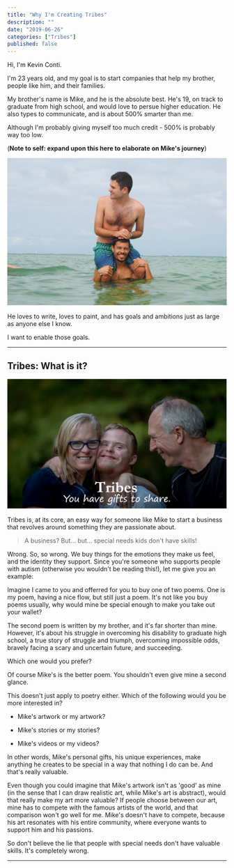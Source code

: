 ```yaml
---
title: "Why I'm Creating Tribes"
description: ""
date: "2019-06-26"
categories: ["Tribes"]
published: false
---
```


Hi, I'm Kevin Conti.

I'm 23 years old, and my goal is to start companies that help my brother, people like him, and their families.

My brother's name is Mike, and he is the absolute best. He's 19, on track to graduate from high school, and would love to persue higher education. He also types to communicate, and is about 500% smarter than me.

Although I'm probably giving myself too much credit - 500% is probably way too low.

(**Note to self: expand upon this here to elaborate on Mike's journey**)

![alt text](meandmike.jpg "Mike and me on our last vacation")

He loves to write, loves to paint, and has goals and ambitions just as large as anyone else I know.

I want to enable those goals.

---

## Tribes: What is it?

![alt text](tribes.png "Tribes - you have gifts to share")

Tribes is, at its core, an easy way for someone like Mike to start a business that revolves around something they are passionate about.

> A business? But... but... special needs kids don't have skills!

Wrong. So, so wrong. We buy things for the emotions they make us feel, and the identity they support. Since you're someone who supports people with autism (otherwise you wouldn't be reading this!), let me give you an example:

Imagine I came to you and offerred for you to buy one of two poems. One is my poem, having a nice flow, but still just a poem. It's not like you buy poems usually, why would mine be special enough to make you take out your wallet?

The second poem is written by my brother, and it's far shorter than mine. However, it's about his struggle in overcoming his disability to graduate high school, a true story of struggle and triumph, overcoming impossible odds, bravely facing a scary and uncertain future, and succeeding.

Which one would you prefer?

Of course Mike's is the better poem. You shouldn't even give mine a second glance.

This doesn't just apply to poetry either. Which of the following would you be more interested in?

* Mike's artwork or my artwork?

* Mike's stories or my stories?

* Mike's videos or my videos?

In other words, Mike's personal gifts, his unique experiences, make anything he creates to be special in a way that nothing I do can be. And that's really valuable.

Even though you could imagine that Mike's artwork isn't as 'good' as mine (in the sense that I can draw realistic art, while Mike's art is abstract), would that really make my art more valuable? If people choose between our art, mine has to compete with the famous artists of the world, and that comparison won't go well for me. Mike's doesn't have to compete, because his art resonates with his entire community, where everyone wants to support him and his passions.

So don't believe the lie that people with special needs don't have valuable skills. It's completely wrong.

---


